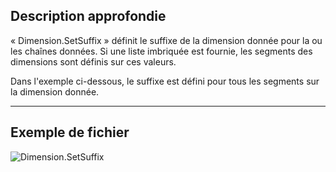 ## Description approfondie
« Dimension.SetSuffix » définit le suffixe de la dimension donnée pour la ou les chaînes données. Si une liste imbriquée est fournie, les segments des dimensions sont définis sur ces valeurs.

Dans l'exemple ci-dessous, le suffixe est défini pour tous les segments sur la dimension donnée.
___
## Exemple de fichier

![Dimension.SetSuffix](./Revit.Elements.Dimension.SetSuffix_img.jpg)

